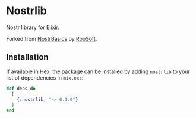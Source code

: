 # Nostrlib

Nostr library for Elixir.

Forked from [NostrBasics](https://github.com/RooSoft/nostr_basics/) by [RooSoft](https://github.com/RooSoft).

## Installation

If available in [Hex](https://hex.pm), the package can be installed by adding `nostrlib` to your list of dependencies in `mix.exs`:

```elixir
def deps do
  [
    {:nostrlib, "~> 0.1.0"}
  ]
end
```

